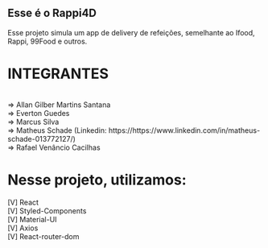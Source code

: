 ## Esse é o Rappi4D

Esse projeto simula um app de delivery de refeições, semelhante ao Ifood, Rappi, 99Food e outros.

# INTEGRANTES 
<br/>
=> Allan Gilber Martins Santana <br/>
=> Everton Guedes <br/>
=> Marcus Silva <br/>
=> Matheus Schade (Linkedin: https://https://www.linkedin.com/in/matheus-schade-013772127/) <br/>
=> Rafael Venâncio Cacilhas <br/>


# Nesse projeto, utilizamos: <br/>
[V] React <br/>
[V] Styled-Components <br/>
[V] Material-UI <br/>
[V] Axios <br/>
[V] React-router-dom <br/>
